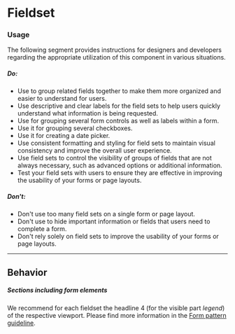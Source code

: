 # Fieldset

<TableOfContents></TableOfContents>

### Usage

The following segment provides instructions for designers and developers regarding the appropriate utilization of this
component in various situations.

##### Do:

- Use to group related fields together to make them more organized and easier to understand for users.
- Use descriptive and clear labels for the field sets to help users quickly understand what information is being
  requested.
- Use for grouping several form controls as well as labels within a form.
- Use it for grouping several checkboxes.
- Use it for creating a date picker.
- Use consistent formatting and styling for field sets to maintain visual consistency and improve the overall user
  experience.
- Use field sets to control the visibility of groups of fields that are not always necessary, such as advanced options
  or additional information.
- Test your field sets with users to ensure they are effective in improving the usability of your forms or page layouts.

##### Don't:

- Don't use too many field sets on a single form or page layout.
- Don't use to hide important information or fields that users need to complete a form.
- Don't rely solely on field sets to improve the usability of your forms or page layouts.

---

## Behavior

##### Sections including form elements

We recommend for each fieldset the headline 4 (for the visible part _legend_) of the respective viewport. Please find
more information in the [Form pattern guideline](patterns/forms).
